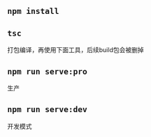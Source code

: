 ## `npm install`

## `tsc`
打包编译，再使用下面工具，后续build包会被删掉

## `npm run serve:pro`
 生产

## `npm run serve:dev`
 开发模式
